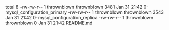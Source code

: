 total 8
-rw-rw-r-- 1 thrownblown thrownblown 3481 Jan 31 21:42 0-mysql_configuration_primary
-rw-rw-r-- 1 thrownblown thrownblown 3543 Jan 31 21:42 0-mysql_configuration_replica
-rw-rw-r-- 1 thrownblown thrownblown    0 Jan 31 21:42 README.md
